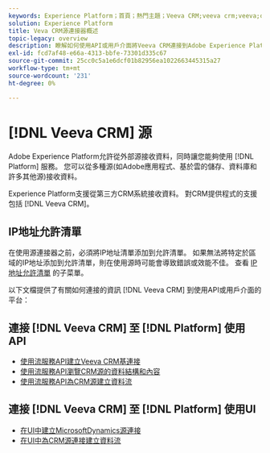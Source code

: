 ```yaml
---
keywords: Experience Platform；首頁；熱門主題；Veeva CRM;veeva crm;veeva;crm
solution: Experience Platform
title: Veva CRM源連接器概述
topic-legacy: overview
description: 瞭解如何使用API或用戶介面將Veeva CRM連接到Adobe Experience Platform。
exl-id: fcd7af48-e66a-4313-bbfe-73301d335c67
source-git-commit: 25cc0c5a1e6dcf01b82956ea1022663445315a27
workflow-type: tm+mt
source-wordcount: '231'
ht-degree: 0%

---
```


# [!DNL Veeva CRM] 源

Adobe Experience Platform允許從外部源接收資料，同時讓您能夠使用 [!DNL Platform] 服務。 您可以從多種源(如Adobe應用程式、基於雲的儲存、資料庫和許多其他源)接收資料。

Experience Platform支援從第三方CRM系統接收資料。 對CRM提供程式的支援包括 [!DNL Veeva CRM]。

## IP地址允許清單

在使用源連接器之前，必須將IP地址清單添加到允許清單。 如果無法將特定於區域的IP地址添加到允許清單，則在使用源時可能會導致錯誤或效能不佳。 查看 [IP地址允許清單](../../ip-address-allow-list.md) 的子菜單。

以下文檔提供了有關如何連接的資訊 [!DNL Veeva CRM] 到使用API或用戶介面的平台：

## 連接 [!DNL Veeva CRM] 至 [!DNL Platform] 使用API

- [使用流服務API建立Veeva CRM基連接](../../tutorials/api/create/crm/veeva.md)
- [使用流服務API瀏覽CRM源的資料結構和內容](../../tutorials/api/explore/crm.md)
- [使用流服務API為CRM源建立資料流](../../tutorials/api/collect/crm.md)

## 連接 [!DNL Veeva CRM] 至 [!DNL Platform] 使用UI

- [在UI中建立MicrosoftDynamics源連接](../../tutorials/ui/create/crm/veeva.md)
- [在UI中為CRM源連接建立資料流](../../tutorials/ui/dataflow/crm.md)
